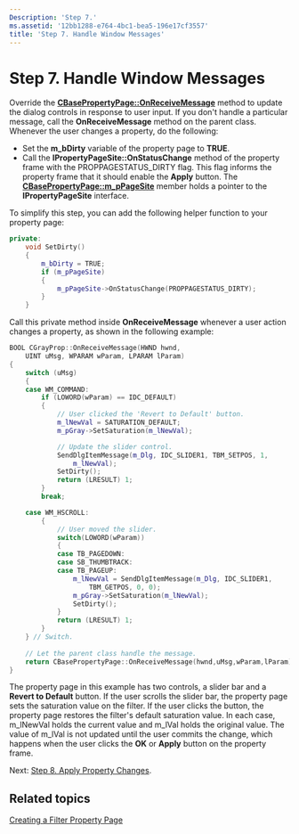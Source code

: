```yaml
---
Description: 'Step 7.'
ms.assetid: '12bb1288-e764-4bc1-bea5-196e17cf3557'
title: 'Step 7. Handle Window Messages'
---
```


# Step 7. Handle Window Messages

Override the [**CBasePropertyPage::OnReceiveMessage**](cbasepropertypage-onreceivemessage.md) method to update the dialog controls in response to user input. If you don't handle a particular message, call the **OnReceiveMessage** method on the parent class. Whenever the user changes a property, do the following:

-   Set the **m\_bDirty** variable of the property page to **TRUE**.
-   Call the **IPropertyPageSite::OnStatusChange** method of the property frame with the PROPPAGESTATUS\_DIRTY flag. This flag informs the property frame that it should enable the **Apply** button. The [**CBasePropertyPage::m\_pPageSite**](cbasepropertypage-m-ppagesite.md) member holds a pointer to the **IPropertyPageSite** interface.

To simplify this step, you can add the following helper function to your property page:


```C++
private:
    void SetDirty()
    {
        m_bDirty = TRUE;
        if (m_pPageSite)
        {
            m_pPageSite->OnStatusChange(PROPPAGESTATUS_DIRTY);
        }
    }
```



Call this private method inside **OnReceiveMessage** whenever a user action changes a property, as shown in the following example:


```C++
BOOL CGrayProp::OnReceiveMessage(HWND hwnd,
    UINT uMsg, WPARAM wParam, LPARAM lParam)
{
    switch (uMsg)
    {
    case WM_COMMAND:
        if (LOWORD(wParam) == IDC_DEFAULT)
        {
            // User clicked the 'Revert to Default' button.
            m_lNewVal = SATURATION_DEFAULT;
            m_pGray->SetSaturation(m_lNewVal);

            // Update the slider control.
            SendDlgItemMessage(m_Dlg, IDC_SLIDER1, TBM_SETPOS, 1,
                m_lNewVal);
            SetDirty();
            return (LRESULT) 1;
        }
        break;

    case WM_HSCROLL:
        {
            // User moved the slider.
            switch(LOWORD(wParam))
            {
            case TB_PAGEDOWN:
            case SB_THUMBTRACK:
            case TB_PAGEUP:
                m_lNewVal = SendDlgItemMessage(m_Dlg, IDC_SLIDER1,
                    TBM_GETPOS, 0, 0);
                m_pGray->SetSaturation(m_lNewVal);
                SetDirty();
            }
            return (LRESULT) 1;
        }
    } // Switch.
    
    // Let the parent class handle the message.
    return CBasePropertyPage::OnReceiveMessage(hwnd,uMsg,wParam,lParam);
} 
```



The property page in this example has two controls, a slider bar and a **Revert to Default** button. If the user scrolls the slider bar, the property page sets the saturation value on the filter. If the user clicks the button, the property page restores the filter's default saturation value. In each case, m\_lNewVal holds the current value and m\_lVal holds the original value. The value of m\_lVal is not updated until the user commits the change, which happens when the user clicks the **OK** or **Apply** button on the property frame.

Next: [Step 8. Apply Property Changes](step-8--apply-property-changes.md).

## Related topics

<dl> <dt>

[Creating a Filter Property Page](creating-a-filter-property-page.md)
</dt> </dl>

 

 



